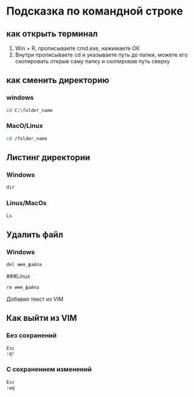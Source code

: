 # Подсказка по командной строке

## как открыть терминал
1. Win + R, прописываете cmd.exe, нажимаете ОК
2. Внутри прописываете cd и указываете путь до папки, можете его скопировать открыв саму папку и скопировав путь сверху

## как сменить директорию 
### windows 
```sh
cd C:\folder_name
```

### MacO/Linux
```sh
cd /folder_name
```
## Листинг директории
### Windows
```sh
dir
```
### Linus/MacOs
```sh
Ls
```
## Удалить файл 
### Windows 
```sh
del имя_файла
```
###Linux
```sh
rm имя_файла
```

Добавил текст из VIM
## Как выйти из VIM
### Без сохранений 
```sh
Esc
:q!
```



### C сохранением изменений
```sh
Esc
:wq
```

### 